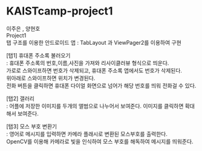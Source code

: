 # KAISTcamp-project1
이주은 , 양현호   
Project1   
탭 구조를 이용한 안드로이드 앱 
: TabLayout 과 ViewPager2를 이용하여 구현
   
[탭1] 휴대폰 주소록 불러오기   
: 휴대폰 주소록의 번호,이름,사진을 가져와 리사이클러뷰 형식으로 띄운다.   
  가로로 스와이프하면 번호가 삭제되고, 휴대폰 주소록 앱에서도 번호가 삭제된다.     
  위아래로 스와이프하면 위치가 변경된다.   
  전화 버튼을 클릭하면 휴대폰 다이얼 화면으로 넘어가 해당 번호를 띄워 전화걸 수 있다.   
    
[탭2] 갤러리   
: 어플에 저장한 이미지를 두개의 앨범으로 나누어서 보여준다.
  이미지를 클릭하면 확대해서 보여준다.
   
[탭3] 모스 부호 변환기   
: 영어로 메시지를 입력하면 카메라 플래시로 변환된 모스부호를 출력한다.   
  OpenCV를 이용해 카메라로 빛을 인식하여 모스 부호를 해독하여 메시지를 띄워준다.


